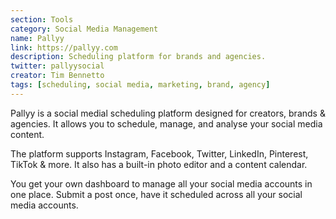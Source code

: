 ```yaml
---
section: Tools
category: Social Media Management
name: Pallyy
link: https://pallyy.com
description: Scheduling platform for brands and agencies.
twitter: pallyysocial
creator: Tim Bennetto
tags: [scheduling, social media, marketing, brand, agency]
---
```


Pallyy is a social medial scheduling platform designed for creators, brands & agencies. It allows you to schedule, manage, and analyse your social media content.

The platform supports Instagram, Facebook, Twitter, LinkedIn, Pinterest, TikTok & more. It also has a built-in photo editor and a content calendar.

You get your own dashboard to manage all your social media accounts in one place. Submit a post once, have it scheduled across all your social media accounts.